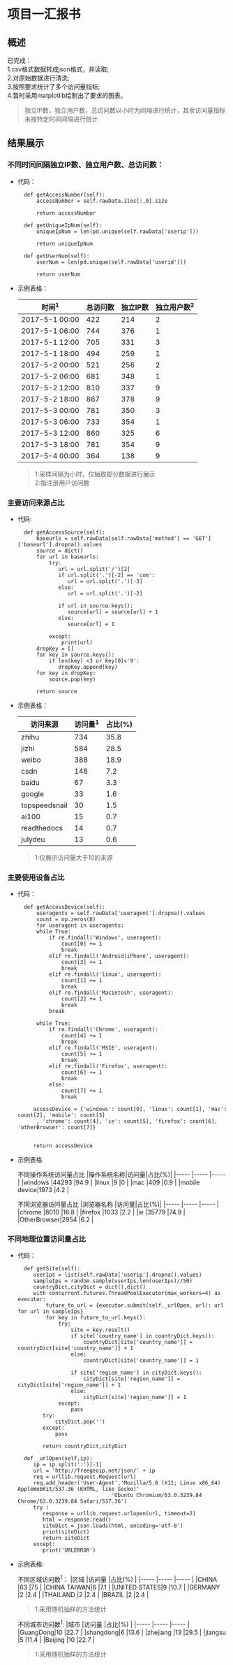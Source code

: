 # 项目一汇报书

## 概述     

已完成：  
1.csv格式数据转成json格式，并读取;  
2.对原始数据进行清洗;  
3.按照要求统计了多个访问量指标;   
4.暂时采用matplotlib绘制出了要求的图表。   

>独立IP数，独立用户数，总访问数以小时为间隔进行统计，其余访问量指标未按特定时间间隔进行统计

## 结果展示

### 不同时间间隔独立IP数、独立用户数、总访问数：

* 代码：

        def getAccessNumber(self):
            accessNumber = self.rawData.iloc[:,0].size

            return accessNumber

        def getUniqueIpNum(self):
            uniqueIpNum = len(pd.unique(self.rawData['userip']))
    
            return uniqueIpNum

        def getUserNum(self):
            userNum = len(pd.unique(self.rawData['userid']))

            return userNum	  

* 示例表格：  

  |时间<sup>1</sup>|总访问数|独立IP数|独立用户数<sup>2</sup>|
  |-----|-----|-----|-----|
  |2017-5-1 00:00|422|214|2|
  |2017-5-1 06:00|744|376|1|
  |2017-5-1 12:00|705|331|3|
  |2017-5-1 18:00|494|259|1|
  |2017-5-2 00:00|521|256|2|
  |2017-5-2 06:00|681|348|1|
  |2017-5-2 12:00|810|337|9|
  |2017-5-2 18:00|867|378|9|
  |2017-5-3 00:00|781|350|3|
  |2017-5-3 06:00|733|354|1|
  |2017-5-3 12:00|860|325|6|
  |2017-5-3 18:00|781|354|9|
  |2017-5-4 00:00|364|138|9|
  >1:采样间隔为小时，仅抽取部分数据进行展示  
  >2:指注册用户访问数

### 主要访问来源占比

* 代码:

        def getAccessSource(self):
            baseurls = self.rawData[self.rawData['method'] == 'GET']['baseurl'].dropna().values
            source = dict()
            for url in baseurls:
                try:
                   url = url.split('/')[2]
                   if url.split('.')[-2] == 'com':
                      url = url.split('.')[-3]
                   else:
                      url = url.split('.')[-2]

                   if url in source.keys():
                      source[url] = source[url] + 1
                   else:
                      source[url] = 1
                
                except:
                    print(url)
            dropKey = []
            for key in source.keys():
                if len(key) <3 or key[0]<'9':
                   dropKey.append(key)
            for key in dropKey:
                source.pop(key)

            return source

* 示例表格：  

  |访问来源|访问量<sup>1</sup>|占比(%)|
  |-----|-----|-----|
  |zhihu|734|35.8|
  |jizhi|584|28.5|
  |weibo|388|18.9|
  |csdn|148|7.2|
  |baidu|67|3.3|
  |google|33|1.6|
  |topspeedsnail|30|1.5|
  |ai100|15|0.7|
  |readthedocs|14|0.7|
  |julydeu|13|0.6|
  >1:仅展示访问量大于10的来源

### 主要使用设备占比

* 代码：

        def getAccessDevice(self):
            useragents = self.rawData['useragent'].dropna().values
            count = np.zeros(8)
            for useragent in useragents:
            while True:
                if re.findall('Windows', useragent):
                    count[0] += 1
                    break
                elif re.findall('Android|iPhone', useragent):
                    count[3] += 1
                    break
                elif re.findall('linux', useragent):
                    count[1] += 1
                    break
                elif re.findall('Macintosh', useragent):
                    count[2] += 1
                    break
                break

            while True:
                if re.findall('Chrome', useragent):
                    count[4] += 1
                    break
                elif re.findall('MSIE', useragent):
                    count[5] += 1
                    break
                elif re.findall('Firefox', useragent):
                    count[6] += 1
                    break
                else:
                    count[7] += 1
                    break

           accessDevice = {'windows': count[0], 'linux': count[1], 'mac': count[2], 'mobile': count[3]
            , 'chrome': count[4], 'ie': count[5], 'firefox': count[6], 'otherBrowser': count[7]}

        
           return accessDevice

* 示例表格   
 
  不同操作系统访问量占比
  |操作系统名称|访问量|占比(%)|
  |-----       |----- |-----|
  |windows     |44293 |94.9 |
  |linux       |9     |0    |
  |mac         |409   |0.9  |
  |mobile device|1973 |4.2  |

  不同浏览器访问量占比
  |浏览器名称  |访问量|占比(%)|
  |-----       |----- |-----  |
  |chrome      |8010  |16.8   |
  |firefox     |1033  |2.2    |
  |ie          |35779 |74.9   |
  |OtherBrowser|2954  |6.2    |

### 不同地理位置访问量占比

* 代码：
      
        def getSite(self):
           userIps = list(self.rawData['userip'].dropna().values)
           sampleIps = random.sample(userIps,len(userIps)//50)
           countryDict,cityDict = dict(),dict()
           with concurrent.futures.ThreadPoolExecutor(max_workers=4) as executor:
               future_to_url = {executor.submit(self._urlOpen, url): url for url in sampleIps}
               for key in future_to_url.keys():
                   try:
                       site = key.result()
                       if site['country_name'] in countryDict.keys():
                           countryDict[site['country_name']] = countryDict[site['country_name']] + 1
                       else:
                           countryDict[site['country_name']] = 1

                       if site['region_name'] in cityDict.keys():
                           cityDict[site['region_name']] = cityDict[site['region_name']] + 1
                       else:
                           cityDict[site['region_name']] = 1
                   except:
                       pass
              try:
                  cityDict.pop('')
              except:
                  pass

              return countryDict,cityDict

        def _urlOpen(self,ip):
           ip = ip.split(':')[-1]
           url = 'http://freegeoip.net/json/' + ip
           req = urllib.request.Request(url)
           req.add_header('User-Agent','Mozilla/5.0 (X11; Linux x86_64) AppleWebKit/537.36 (KHTML, like Gecko)'
                                    'Ubuntu Chromium/63.0.3239.84 Chrome/63.0.3239.84 Safari/537.36')
           try :
              response = urllib.request.urlopen(url, timeout=2)
              html = response.read()
              siteDict = json.loads(html, encoding='utf-8')
              print(siteDict)
              return siteDict
           except:
              print('URLERROR')

* 示例表格:   

  不同区域访问数<sup>1</sup>：
  |区域     |访问量   |占比(%)  |
  |-----    |-----    |-----    |
  |CHINA    |63       |75       |
  |CHINA TAIWAN|6     |7.1      |
  |UNITED STATES|9    |10.7     |
  |GERMANY  |2        |2.4      |
  |THAILAND |2        |2.4      |
  |BRAZIL   |2        |2.4      |
  >1:采用随机抽样的方法统计

  不同城市访问数<sup>1</sup>:
  |城市     |访问量   |占比(%)  |
  |-----    |-----    |-----    |
  |GuangDong|10       |22.7     |
  |shangdong|6        |13.6     |
  |zhejiang |13       |29.5     |
  |jiangsu  |5        |11.4     |
  |Beijing  |10       |22.7     |
  >1:采用随机抽样的方法统计
